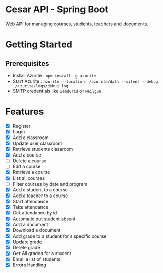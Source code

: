 # Cesar API - Spring Boot

Web API for managing courses, students, teachers and documents.

# Getting Started

## Prerequisites

- Install Azurite : `npm install -g azurite`
- Start Azurite : `azurite --location ./azurite/data --silent --debug ./azurite/logs/debug.log`
- SMTP credentials like `SendGrid` or `Mailgun`

# Features 

- [x] Register
- [x] Login
- [x] Add a classroom
- [x] Update user classroom
- [x] Retrieve students classroom
- [x] Add a course
- [ ] Delete a course
- [ ] Edit a course
- [x] Retrieve a course
- [x] List all courses
- [ ] Filter courses by date and program
- [x] Add a student to a course
- [x] Add a teacher to a course
- [x] Start attendance
- [x] Take attendance
- [x] Get attendance by id
- [x] Automatic put student absent
- [x] Add a document
- [x] Download a document
- [x] Add grade to a student for a specific course
- [x] Update grade
- [x] Delete grade
- [x] Get All grades for a student
- [x] Email a list of students
- [x] Errors Handling
